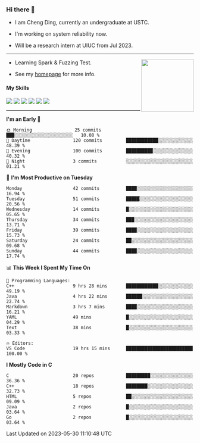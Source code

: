 ### Hi there 👋

* I am Cheng Ding, currently an undergraduate at USTC.
  
* I'm working on system reliability now.

* Will be a research intern at UIUC from Jul 2023.

---

<img align="right" height="141" src="https://github-readme-stats.vercel.app/api?username=IrisesD&theme=tokyonight&show_icons=true&count_private=true">

-  Learning Spark & Fuzzing Test.

-  See my [homepage](https://irisesd.github.io) for more info.

#### My Skills

![](https://img.shields.io/badge/C++-65318e?logo=cplusplus&logoColor=fff)
![](https://img.shields.io/badge/Python-3e74a2?logo=python&logoColor=fff)
![](https://img.shields.io/badge/C-5654a2?logo=c&logoColor=fff)
![](https://img.shields.io/badge/Go-00aaff?logo=go&logoColor=fff)
![](https://img.shields.io/badge/Docker-0088ff?logo=docker&logoColor=fff)
![](https://img.shields.io/badge/Apache-D22128?logo=apache&logoColor=fff)

---
<!--START_SECTION:waka-->
**I'm an Early 🐤** 

```text
🌞 Morning                25 commits          ███░░░░░░░░░░░░░░░░░░░░░░   10.08 % 
🌆 Daytime                120 commits         ████████████░░░░░░░░░░░░░   48.39 % 
🌃 Evening                100 commits         ██████████░░░░░░░░░░░░░░░   40.32 % 
🌙 Night                  3 commits           ░░░░░░░░░░░░░░░░░░░░░░░░░   01.21 % 
```
📅 **I'm Most Productive on Tuesday** 

```text
Monday                   42 commits          ████░░░░░░░░░░░░░░░░░░░░░   16.94 % 
Tuesday                  51 commits          █████░░░░░░░░░░░░░░░░░░░░   20.56 % 
Wednesday                14 commits          █░░░░░░░░░░░░░░░░░░░░░░░░   05.65 % 
Thursday                 34 commits          ███░░░░░░░░░░░░░░░░░░░░░░   13.71 % 
Friday                   39 commits          ████░░░░░░░░░░░░░░░░░░░░░   15.73 % 
Saturday                 24 commits          ██░░░░░░░░░░░░░░░░░░░░░░░   09.68 % 
Sunday                   44 commits          ████░░░░░░░░░░░░░░░░░░░░░   17.74 % 
```


📊 **This Week I Spent My Time On** 

```text
💬 Programming Languages: 
C++                      9 hrs 28 mins       ████████████░░░░░░░░░░░░░   49.19 % 
Java                     4 hrs 22 mins       ██████░░░░░░░░░░░░░░░░░░░   22.74 % 
Markdown                 3 hrs 7 mins        ████░░░░░░░░░░░░░░░░░░░░░   16.21 % 
YAML                     49 mins             █░░░░░░░░░░░░░░░░░░░░░░░░   04.29 % 
Text                     38 mins             █░░░░░░░░░░░░░░░░░░░░░░░░   03.33 % 

🔥 Editors: 
VS Code                  19 hrs 15 mins      █████████████████████████   100.00 % 
```

**I Mostly Code in C** 

```text
C                        20 repos            █████████░░░░░░░░░░░░░░░░   36.36 % 
C++                      18 repos            ████████░░░░░░░░░░░░░░░░░   32.73 % 
HTML                     5 repos             ██░░░░░░░░░░░░░░░░░░░░░░░   09.09 % 
Java                     2 repos             █░░░░░░░░░░░░░░░░░░░░░░░░   03.64 % 
Go                       2 repos             █░░░░░░░░░░░░░░░░░░░░░░░░   03.64 % 
```




 Last Updated on 2023-05-30 11:10:48 UTC
<!--END_SECTION:waka-->